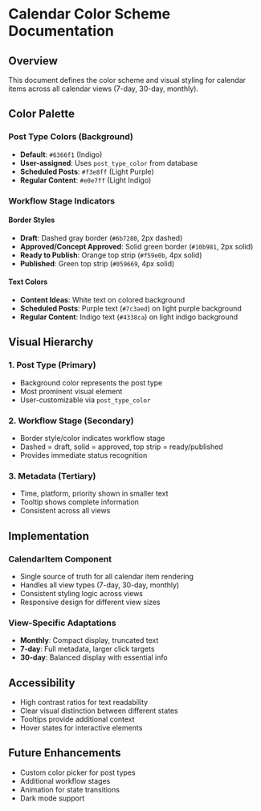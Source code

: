 # Calendar Color Scheme Documentation

## Overview
This document defines the color scheme and visual styling for calendar items across all calendar views (7-day, 30-day, monthly).

## Color Palette

### Post Type Colors (Background)
- **Default**: `#6366f1` (Indigo)
- **User-assigned**: Uses `post_type_color` from database
- **Scheduled Posts**: `#f3e8ff` (Light Purple)
- **Regular Content**: `#e0e7ff` (Light Indigo)

### Workflow Stage Indicators

#### Border Styles
- **Draft**: Dashed gray border (`#6b7280`, 2px dashed)
- **Approved/Concept Approved**: Solid green border (`#10b981`, 2px solid)
- **Ready to Publish**: Orange top strip (`#f59e0b`, 4px solid)
- **Published**: Green top strip (`#059669`, 4px solid)

#### Text Colors
- **Content Ideas**: White text on colored background
- **Scheduled Posts**: Purple text (`#7c3aed`) on light purple background
- **Regular Content**: Indigo text (`#4338ca`) on light indigo background

## Visual Hierarchy

### 1. Post Type (Primary)
- Background color represents the post type
- Most prominent visual element
- User-customizable via `post_type_color`

### 2. Workflow Stage (Secondary)
- Border style/color indicates workflow stage
- Dashed = draft, solid = approved, top strip = ready/published
- Provides immediate status recognition

### 3. Metadata (Tertiary)
- Time, platform, priority shown in smaller text
- Tooltip shows complete information
- Consistent across all views

## Implementation

### CalendarItem Component
- Single source of truth for all calendar item rendering
- Handles all view types (7-day, 30-day, monthly)
- Consistent styling logic across views
- Responsive design for different view sizes

### View-Specific Adaptations
- **Monthly**: Compact display, truncated text
- **7-day**: Full metadata, larger click targets
- **30-day**: Balanced display with essential info

## Accessibility
- High contrast ratios for text readability
- Clear visual distinction between different states
- Tooltips provide additional context
- Hover states for interactive elements

## Future Enhancements
- Custom color picker for post types
- Additional workflow stages
- Animation for state transitions
- Dark mode support
